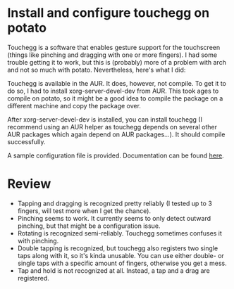 # Install and configure touchegg on potato

Touchegg is a software that enables gesture support for the touchscreen (things like pinching and dragging with one or more fingers). I had some trouble getting it to work, but this is (probably) more of a problem with arch and not so much with potato. Nevertheless, here's what I did:

Touchegg is available in the AUR. It does, however, not compile. To get it to do so, I had to install xorg-server-devel-dev from AUR. This took ages to compile on potato, so it might be a good idea to compile the package on a different machine and copy the package over.

After xorg-server-devel-dev is installed, you can install touchegg (I recommend using an AUR helper as touchegg depends on several other AUR packages which again depend on AUR packages...). It should compile successfully.

A sample configuration file is provided. Documentation can be found [here](https://github.com/JoseExposito/touchegg/wiki/All-gestures-supported-by-Touch%C3%A9gg).

# Review

* Tapping and dragging is recognized pretty reliably (I tested up to 3 fingers, will test more when I get the chance).
* Pinching seems to work. It currently seems to only detect outward pinching, but that might be a configuration issue.
* Rotating is recognized semi-reliably. Touchegg sometimes confuses it with pinching.
* Double tapping is recognized, but touchegg also registers two single taps along with it, so it's kinda unusable. You can use either double- or single taps with a specific amount of fingers, otherwise you get a mess.
* Tap and hold is not recognized at all. Instead, a tap and a drag are registered.
